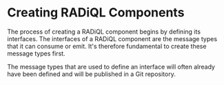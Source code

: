 # Creating RADiQL Components

The process of creating a RADiQL component begins by defining its 
interfaces. The interfaces of a RADiQL component are the message 
types that it can consume or emit. It's therefore fundamental to
create these message types first.

The message types that are used to define an interface will often
already have been defined and will be published in a Git repository.
